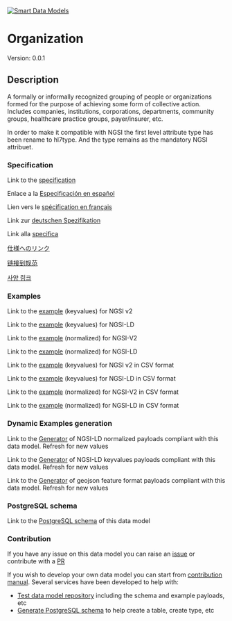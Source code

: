 [![Smart Data Models](https://smartdatamodels.org/wp-content/uploads/2022/01/SmartDataModels_logo.png "Logo")](https://smartdatamodels.org)
# Organization
Version: 0.0.1

## Description 

A formally or informally recognized grouping of people or organizations formed for the purpose of achieving some form of collective action.  Includes companies, institutions, corporations, departments, community groups, healthcare practice groups, payer/insurer, etc.

In order to make it compatible with NGSI the first level attribute type has been rename to hl7type. And the type remains as the mandatory NGSI attribuet.
### Specification

Link to the [specification](https://github.com/smart-data-models/dataModel.Hl7/blob/master/Organization/doc/spec.md)

Enlace a la [Especificación en español](https://github.com/smart-data-models/dataModel.Hl7/blob/master/Organization/doc/spec_ES.md)

Lien vers le [spécification en français](https://github.com/smart-data-models/dataModel.Hl7/blob/master/Organization/doc/spec_FR.md)

Link zur [deutschen Spezifikation](https://github.com/smart-data-models/dataModel.Hl7/blob/master/Organization/doc/spec_DE.md)

Link alla [specifica](https://github.com/smart-data-models/dataModel.Hl7/blob/master/Organization/doc/spec_IT.md)

[仕様へのリンク](https://github.com/smart-data-models/dataModel.Hl7/blob/master/Organization/doc/spec_JA.md)

[链接到规范](https://github.com/smart-data-models/dataModel.Hl7/blob/master/Organization/doc/spec_ZH.md)

[사양 링크](https://github.com/smart-data-models/dataModel.Hl7/blob/master/Organization/doc/spec_KO.md)
### Examples

Link to the [example](https://smart-data-models.github.io/dataModel.Hl7/Organization/examples/example.json) (keyvalues) for NGSI v2

Link to the [example](https://smart-data-models.github.io/dataModel.Hl7/Organization/examples/example.jsonld) (keyvalues) for NGSI-LD

Link to the [example](https://smart-data-models.github.io/dataModel.Hl7/Organization/examples/example-normalized.json) (normalized) for NGSI-V2

Link to the [example](https://smart-data-models.github.io/dataModel.Hl7/Organization/examples/example-normalized.jsonld) (normalized) for NGSI-LD

Link to the [example](https://github.com/smart-data-models/dataModel.Hl7/blob/master/Organization/examples/example.json.csv) (keyvalues) for NGSI v2 in CSV format

Link to the [example](https://github.com/smart-data-models/dataModel.Hl7/blob/master/Organization/examples/example.jsonld.csv) (keyvalues) for NGSI-LD in CSV format

Link to the [example](https://github.com/smart-data-models/dataModel.Hl7/blob/master/Organization/examples/example-normalized.json.csv) (normalized) for NGSI-V2 in CSV format

Link to the [example](https://github.com/smart-data-models/dataModel.Hl7/blob/master/Organization/examples/example-normalized.jsonld.csv) (normalized) for NGSI-LD in CSV format
### Dynamic Examples generation

Link to the [Generator](https://smartdatamodels.org/extra/ngsi-ld_generator.php?schemaUrl=https://raw.githubusercontent.com/smart-data-models/dataModel.Hl7/master/Organization/schema.json&email=info@smartdatamodels.org) of NGSI-LD normalized payloads compliant with this data model. Refresh for new values

Link to the [Generator](https://smartdatamodels.org/extra/ngsi-ld_generator_keyvalues.php?schemaUrl=https://raw.githubusercontent.com/smart-data-models/dataModel.Hl7/master/Organization/schema.json&email=info@smartdatamodels.org) of NGSI-LD keyvalues payloads compliant with this data model. Refresh for new values

Link to the [Generator](https://smartdatamodels.org/extra/geojson_features_generator.php?schemaUrl=https://raw.githubusercontent.com/smart-data-models/dataModel.Hl7/master/Organization/schema.json&email=info@smartdatamodels.org) of geojson feature format payloads compliant with this data model. Refresh for new values
### PostgreSQL schema

Link to the [PostgreSQL schema](https://github.com/smart-data-models/dataModel.Hl7/blob/master/Organization/schema.sql) of this data model
### Contribution

 If you have any issue on this data model you can raise an [issue](https://github.com/smart-data-models/dataModel.Hl7/issues)  or contribute with a [PR](https://github.com/smart-data-models/dataModel.Hl7/pulls)

 If you wish to develop your own data model you can start from [contribution manual](https://bit.ly/contribution_manual). Several services have been developed to help with: 
 - [Test data model repository](https://smartdatamodels.org/index.php/data-models-contribution-api/) including the schema and example payloads, etc
 - [Generate PostgreSQL schema](https://smartdatamodels.org/index.php/sql-service/) to help create a table, create type, etc